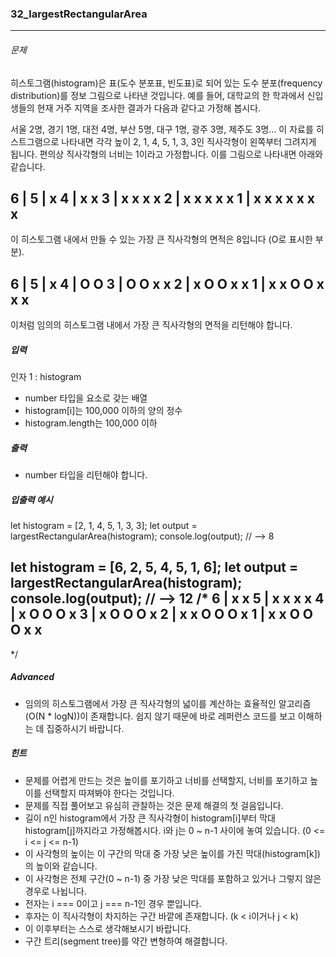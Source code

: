### 32_largestRectangularArea

***

###### 문제 

히스토그램(histogram)은 표(도수 분포표, 빈도표)로 되어 있는 도수 분포(frequency distribution)를 정보 그림으로 나타낸 것입니다. 예를 들어, 대학교의 한 학과에서 신입생들의 현재 거주 지역을 조사한 결과가 다음과 같다고 가정해 봅시다.

서울 2명, 경기 1명, 대전 4명, 부산 5명, 대구 1명, 광주 3명, 제주도 3명...
이 자료를 히스트그램으로 나타내면 각각 높이 2, 1, 4, 5, 1, 3, 3인 직사각형이 왼쪽부터 그려지게 됩니다. 편의상 직사각형의 너비는 1이라고 가정합니다. 이를 그림으로 나타내면 아래와 같습니다.

6 |
5 |       x
4 |     x x
3 |     x x   x x
2 | x   x x   x x
1 | x x x x x x x
------------------
이 히스토그램 내에서 만들 수 있는 가장 큰 직사각형의 면적은 8입니다 (O로 표시한 부분).

6 |
5 |       x
4 |     O O
3 |     O O   x x
2 | x   O O   x x
1 | x x O O x x x
------------------
이처럼 임의의 히스토그램 내에서 가장 큰 직사각형의 면적을 리턴해야 합니다.

##### 입력

인자 1 : histogram
- number 타입을 요소로 갖는 배열
- histogram[i]는 100,000 이하의 양의 정수
- histogram.length는 100,000 이하

##### 출력

- number 타입을 리턴해야 합니다.

##### 입출력 예시

let histogram = [2, 1, 4, 5, 1, 3, 3];
let output = largestRectangularArea(histogram);
console.log(output); // --> 8

let histogram = [6, 2, 5, 4, 5, 1, 6];
let output = largestRectangularArea(histogram);
console.log(output); // --> 12
/*
6 | x           x
5 | x   x   x   x
4 | x   O O O   x
3 | x   O O O   x
2 | x x O O O   x
1 | x x O O O x x
------------------
*/

##### Advanced

- 임의의 히스토그램에서 가장 큰 직사각형의 넓이를 계산하는 효율적인 알고리즘(O(N * logN))이 존재합니다. 쉽지 않기 때문에 바로 레퍼런스 코드를 보고 이해하는 데 집중하시기 바랍니다.

##### 힌트

- 문제를 어렵게 만드는 것은 높이를 포기하고 너비를 선택할지, 너비를 포기하고 높이를 선택할지 따져봐야 한다는 것입니다.
- 문제를 직접 풀어보고 유심히 관찰하는 것은 문제 해결의 첫 걸음입니다.
- 길이 n인 histogram에서 가장 큰 직사각형이 histogram[i]부터 막대 histogram[j]까지라고 가정해봅시다. i와 j는 0 ~ n-1 사이에 놓여 있습니다. (0 <= i <= j <= n-1)
- 이 사각형의 높이는 이 구간의 막대 중 가장 낮은 높이를 가진 막대(histogram[k])의 높이와 같습니다.
- 이 사각형은 전체 구간(0 ~ n-1) 중 가장 낮은 막대를 포함하고 있거나 그렇지 않은 경우로 나뉩니다.
- 전자는 i === 0이고 j === n-1인 경우 뿐입니다.
- 후자는 이 직사각형이 차지하는 구간 바깥에 존재합니다. (k < i이거나 j < k)
- 이 이후부터는 스스로 생각해보시기 바랍니다.
- 구간 트리(segment tree)를 약간 변형하여 해결합니다.
